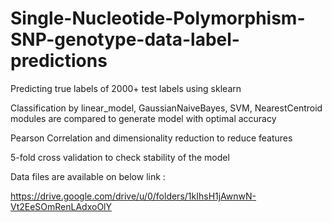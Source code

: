 # Single-Nucleotide-Polymorphism-SNP-genotype-data-label-predictions

Predicting true labels of 2000+ test labels using sklearn

Classification by linear_model, GaussianNaiveBayes, SVM, NearestCentroid modules are compared to generate model with optimal accuracy 

Pearson Correlation and dimensionality reduction to reduce features 

5-fold cross validation to check stability of the model

Data files are available on below link :

https://drive.google.com/drive/u/0/folders/1kIhsH1jAwnwN-Vt2EeSOmRenLAdxoOlY
